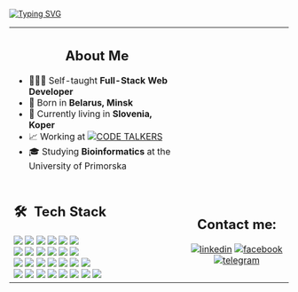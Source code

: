 [![Typing SVG](http://readme-typing-svg.herokuapp.com?font=Chakra+Petch&weight=500&size=54&pause=2000&duration=3000&color=ff7372&random=false&width=435&height=80&lines=Hey%2C+I+am+Anna+%3A%29)](https://git.io/typing-svg) 
 
<table>
  <tr>
    <td>
      <h2 align="center">About Me</h2>
      <ul>
        <li> 👩🏻‍💻  Self-taught <b>Full-Stack Web Developer</b></li>
        <li> 🏡  Born in <b>Belarus, Minsk</b></li>
        <li> 📍  Currently living in <b>Slovenia, Koper</b></li>
        <li> 📈  Working at <a href="https://codetalkers.eu/" target="_blank"><img src="http://readme-typing-svg.herokuapp.com?font=Chakra+Petch&weight=500&vCenter=true&size=16&duration=2500&pause=2000&color=7EE8CC&random=false&width=200&height=13&lines=%3CCODE+TALKERS%2F%3E" alt="CODE TALKERS" /></a></li>
        <li> 🎓  Studying <b>Bioinformatics</b> at the University of Primorska</li>
      </ul>
    </td>
    <td>
      <img src="http://github-profile-summary-cards.vercel.app/api/cards/stats?username=miletovaa&theme=aura_dark" alt="" />
    </td>
  </tr>
  <tr>
    
   <td>
     <h2> 🛠 &nbsp;Tech Stack</h2>
     <img src="https://img.shields.io/badge/-JavaScript-05122A?style=flat&logo=javascript"/>
     <img src="https://img.shields.io/badge/-TypeScript-05122A?style=flat&logo=typescript"/>
     <img src="https://img.shields.io/badge/-React-05122A?style=flat&logo=react"/>
     <img src="https://img.shields.io/badge/-Redux-05122A?style=flat&logo=redux"/>
     <img src="https://img.shields.io/badge/-JQuery-05122A?style=flat&logo=jquery"/>
     <img src="https://img.shields.io/badge/-Alpine.js-05122A?style=flat&logo=alpine.js"/>
     <br>
     <img src="https://img.shields.io/badge/-PHP-05122A?style=flat&logo=php"/>
     <img src="https://img.shields.io/badge/-Laravel-05122A?style=flat&logo=laravel"/>
     <img src="https://img.shields.io/badge/-WordPress-05122A?style=flat&logo=wordpress"/>
     <img src="https://img.shields.io/badge/-Sage-05122A?style=flat&logo=roots+sage"/>
     <img src="https://img.shields.io/badge/-PrestaShop-05122A?style=flat&logo=prestashop"/>
     <img src="https://img.shields.io/badge/-Shopify-05122A?style=flat&logo=shopify"/>
     <br>
     <img src="https://img.shields.io/badge/-HTML-05122A?style=flat&logo=HTML5"/>
     <img src="https://img.shields.io/badge/-CSS-05122A?style=flat&logo=CSS3"/>
     <img src="https://img.shields.io/badge/-Bootstrap-05122A?style=flat&logo=bootstrap"/>
     <img src="https://img.shields.io/badge/-Tailwind-05122A?style=flat&logo=tailwind+css"/>
     <img src="https://img.shields.io/badge/-MySQL-05122A?style=flat&logo=mysql"/>
     <img src="https://img.shields.io/badge/-npm-05122A?style=flat&logo=npm"/>
     <img src="https://img.shields.io/badge/-yarn-05122A?style=flat&logo=yarn"/>
     <br>
     <img src="https://img.shields.io/badge/-Python-05122A?style=flat&logo=python"/>
     <img src="https://img.shields.io/badge/-Linux-05122A?style=flat&logo=linux"/>
     <img src="https://img.shields.io/badge/-Visual%20Studio%20Code-05122A?style=flat&logo=visual-studio-code&logoColor=007ACC"/>
     <img src="https://img.shields.io/badge/-IntelliJ-05122A?style=flat&logo=intellij+idea"/>
     <img src="https://img.shields.io/badge/-Docker-05122A?style=flat&logo=docker"/>
     <img src="https://img.shields.io/badge/-Github-05122A?style=flat&logo=github"/>
     <img src="https://img.shields.io/badge/-Gitlab-05122A?style=flat&logo=gitlab"/>
     <img src="https://img.shields.io/badge/-Jira-05122A?style=flat&logo=jira"/>
   </td>
    <td align="center">
      <h2><b>Contact me:</b></h2>
      <a href="https://www.linkedin.com/in/anna-miletova-816369259/"><img src="https://img.shields.io/badge/linkedin-0A66C2?style=for-the-badge&logo=linkedin&logoColor=white" alt="linkedin" /></a>
      <a href="https://www.facebook.com/profile.php?id=100015059113427"><img src="https://img.shields.io/badge/facebook-1877F2?style=for-the-badge&logo=facebook&logoColor=white" alt="facebook" /></a>
      <a href="https://t.me/amivaa"><img src="https://img.shields.io/badge/telegram-229ED9?style=for-the-badge&logo=telegram&logoColor=white" alt="telegram" /></a>
    </td>
  </tr>
</table>

<!--
## About Me

- 👩🏻‍💻 Self-taught Full-Stack Web Developer

- 🏡 Born in Belarus, Minsk

- 📍 Currently in Slovenia, Koper

- 📈 Working at  [![Typing SVG](http://readme-typing-svg.herokuapp.com?font=Chakra+Petch&weight=500&size=16&duration=1500&pause=2000000&color=7EE8CC&vCenter=true&repeat=false&random=false&width=435&height=13&lines=%3CCODE+TALKERS%2F%3E)](https://codetalkers.eu/)

- 🎓 Studying Bioinformatics at the University of Primorska

 ![](http://github-profile-summary-cards.vercel.app/api/cards/profile-details?username=miletovaa&theme=aura_dark) 

 ![](http://github-profile-summary-cards.vercel.app/api/cards/stats?username=miletovaa&theme=aura_dark) 


## Contact Me

[![linkedin](https://img.shields.io/badge/linkedin-0A66C2?style=for-the-badge&logo=linkedin&logoColor=white)](https://www.linkedin.com/in/anna-miletova-816369259/)
[![twitter](https://img.shields.io/badge/twitter-1DA1F2?style=for-the-badge&logo=twitter&logoColor=white)](https://twitter.com/AnnaMiletova)
[![telegram](https://img.shields.io/badge/telegram-229ED9?style=for-the-badge&logo=telegram&logoColor=white)](https://t.me/amivaa)
[![facebook](https://img.shields.io/badge/facebook-1877F2?style=for-the-badge&logo=facebook&logoColor=white)](https://www.facebook.com/profile.php?id=100015059113427)
-->
